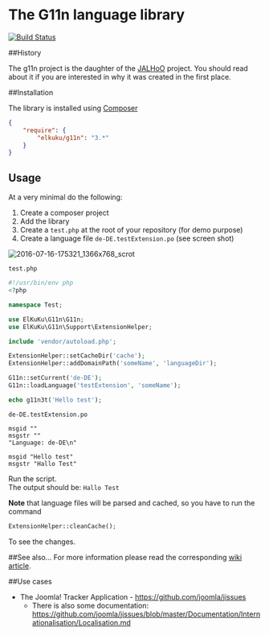 # The G11n language library

[![Build Status](https://travis-ci.org/elkuku/g11n.svg?branch=master)](https://travis-ci.org/elkuku/g11n)


##History

The g11n project is the daughter of the [JALHoO](http://wiki.joomla-nafu.de/joomla-dokumentation/Benutzer:Elkuku/Proyektz/JALHOO) project. You should read about it if you are interested in why it was created in the first place.

##Installation

The library is installed using [Composer](http://getcomposer.org/)

```json
{
	"require": {
		"elkuku/g11n": "3.*"
	}
}
```

## Usage

At a very minimal do the following:

1. Create a composer project
1. Add the library
1. Create a `test.php` at the root of your repository (for demo purpose)
1. Create a language file `de-DE.testExtension.po` (see screen shot)

![2016-07-16-175321_1366x768_scrot](https://cloud.githubusercontent.com/assets/33978/16897693/bcf573dc-4b7e-11e6-8a4e-999349e1bb3f.png)

`test.php`
```php
#!/usr/bin/env php
<?php

namespace Test;

use ElKuKu\G11n\G11n;
use ElKuKu\G11n\Support\ExtensionHelper;

include 'vendor/autoload.php';

ExtensionHelper::setCacheDir('cache');
ExtensionHelper::addDomainPath('someName', 'languageDir');

G11n::setCurrent('de-DE');
G11n::loadLanguage('testExtension', 'someName');

echo g11n3t('Hello test');
```

`de-DE.testExtension.po`
```po
msgid ""
msgstr ""
"Language: de-DE\n"

msgid "Hello test"
msgstr "Hallo Test"
```

Run the script.<br />
The output should be: `Hallo Test`

**Note** that language files will be parsed and cached, so you have to run the command

```php
ExtensionHelper::cleanCache();
```

To see the changes.

##See also...
For more information please read the corresponding [wiki article](http://wiki.joomla-nafu.de/joomla-dokumentation/Benutzer:Elkuku/Proyektz/g11n).

##Use cases

* The Joomla! Tracker Application - https://github.com/joomla/jissues
    * There is also some documentation: https://github.com/joomla/jissues/blob/master/Documentation/Internationalisation/Localisation.md
